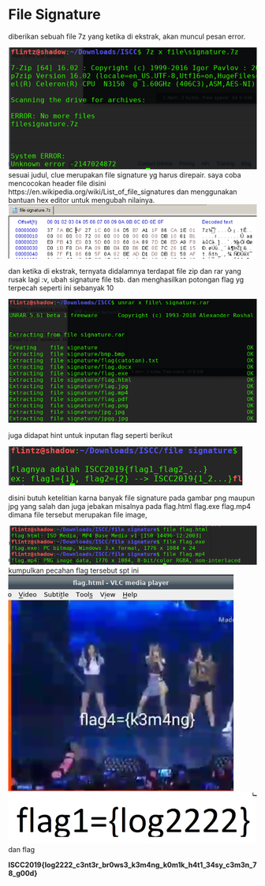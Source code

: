 # File Signature 

diberikan sebuah file 7z yang ketika di ekstrak, akan muncul pesan error. 

<img src="img/1.png"/>
sesuai judul, clue merupakan file signature yg harus direpair.
saya coba mencocokan header file disini https://en.wikipedia.org/wiki/List_of_file_signatures
dan menggunakan bantuan hex editor untuk mengubah nilainya.

<img src="img/2.png"/>

dan ketika di ekstrak, ternyata didalamnya terdapat file zip dan rar yang rusak lagi :v, ubah signature file tsb.
dan menghasilkan potongan flag yg terpecah seperti ini sebanyak 10

<img src="img/3.png"/>

juga didapat hint untuk inputan flag seperti berikut

<img src="img/4.png"/>

disini butuh ketelitian karna banyak file signature pada gambar png maupun jpg yang salah dan juga jebakan misalnya 
pada flag.html flag.exe flag.mp4 dimana file tersebut merupakan file image,

<img src="img/5.png"/>
kumpulkan pecahan flag tersebut spt ini 

<img src="img/6.png"/>
<img src="img/7.png"/>
dan flag

**ISCC2019{log2222_c3nt3r_br0ws3_k3m4ng_k0m1k_h4t1_34sy_c3m3n_78_g00d}**
